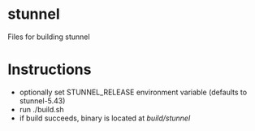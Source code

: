 # stunnel
Files for building stunnel

# Instructions
- optionally set STUNNEL_RELEASE environment variable (defaults to stunnel-5.43)
- run ./build.sh
- if build succeeds, binary is located at *build/stunnel*